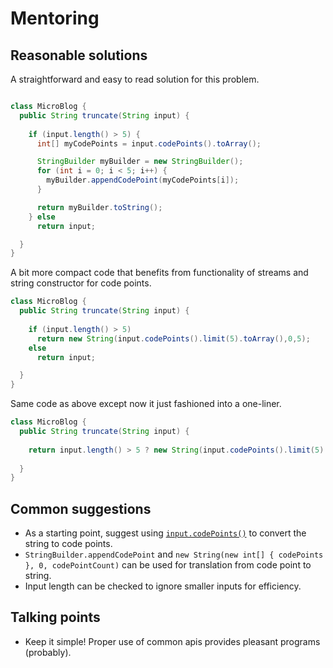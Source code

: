 # Mentoring

## Reasonable solutions

A straightforward and easy to read solution for this problem.

```java

class MicroBlog {
  public String truncate(String input) {
    
    if (input.length() > 5) {
      int[] myCodePoints = input.codePoints().toArray();

      StringBuilder myBuilder = new StringBuilder();
      for (int i = 0; i < 5; i++) {
        myBuilder.appendCodePoint(myCodePoints[i]);
      }

      return myBuilder.toString();
    } else 
      return input;

  }
}
```

A bit more compact code that benefits from functionality of streams and string constructor for code points.

```java
class MicroBlog {
  public String truncate(String input) {
    
    if (input.length() > 5)
      return new String(input.codePoints().limit(5).toArray(),0,5);
    else
      return input;

  }
}
```

Same code as above except now it just fashioned into a one-liner.

```java
class MicroBlog {
  public String truncate(String input) {
  
    return input.length() > 5 ? new String(input.codePoints().limit(5).toArray(),0,5) : input;
    
  }
}
```

## Common suggestions

- As a starting point, suggest using [`input.codePoints()`][Charsequence#codePoints] to convert the string to code points.
- `StringBuilder.appendCodePoint` and `new String(new int[] { codePoints }, 0, codePointCount)` can be used for translation from code point to string. 
- Input length can be checked to ignore smaller inputs for efficiency.

## Talking points

- Keep it simple! Proper use of common apis provides pleasant programs (probably).

[Charsequence#codePoints]: https://docs.oracle.com/en/java/javase/17/docs/api/java.base/java/lang/CharSequence.html#codePoints()
